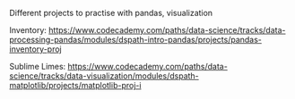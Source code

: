 Different projects to practise with pandas, visualization

Inventory: https://www.codecademy.com/paths/data-science/tracks/data-processing-pandas/modules/dspath-intro-pandas/projects/pandas-inventory-proj

Sublime Limes: https://www.codecademy.com/paths/data-science/tracks/data-visualization/modules/dspath-matplotlib/projects/matplotlib-proj-i